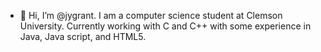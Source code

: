- 👋 Hi, I’m @jygrant.
I am a computer science student at Clemson University.
Currently working with C and C++ with some experience in Java, Java script, and HTML5.
